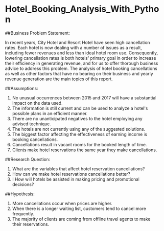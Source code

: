 # Hotel_Booking_Analysis_With_Python

##Business Problem Statement:

In recent years, City Hotel and Resort Hotel have seen high cancellation rates. Each hotel is now dealing with a number of issues as a result, including fewer revenues and less than ideal hotel room use. Consequently, lowering cancellation rates is both hotels' primary goal in order to increase their efficiency in generating revenue, and for us to offer thorough business advice to address this problem. The analysis of hotel booking cancellations as well as other factors that have no bearing on their business and yearly revenue generation are the main topics of this report.

##Assumptions:
1. No unusual occurrences between 2015 and 2017 will have a substantial impact on the data used.
2. The information is still current and can be used to analyze a hotel's possible plans in an efficient manner. 
3. There are no unanticipated negatives to the hotel employing any advised technique. 
4. The hotels are not currently using any of the suggested solutions.
5. The biggest factor affecting the effectiveness of earning income is booking cancellations. 
6. Cancellations result in vacant rooms for the booked length of time. 
7. Clients make hotel reservations the same year they make cancellations.

##Research Question:
1. What are the variables that affect hotel reservation cancellations? 
2. How can we make hotel reservations cancellations better? 
3. І How will hotels be assisted in making pricing and promotional decisions?

##Hypothesis:
1. More cancellations occur when prices are higher. 
2. When there is a longer waiting list, customers tend to cancel more frequently. 
3. The majority of clients are coming from offline travel agents to make their reservations.

